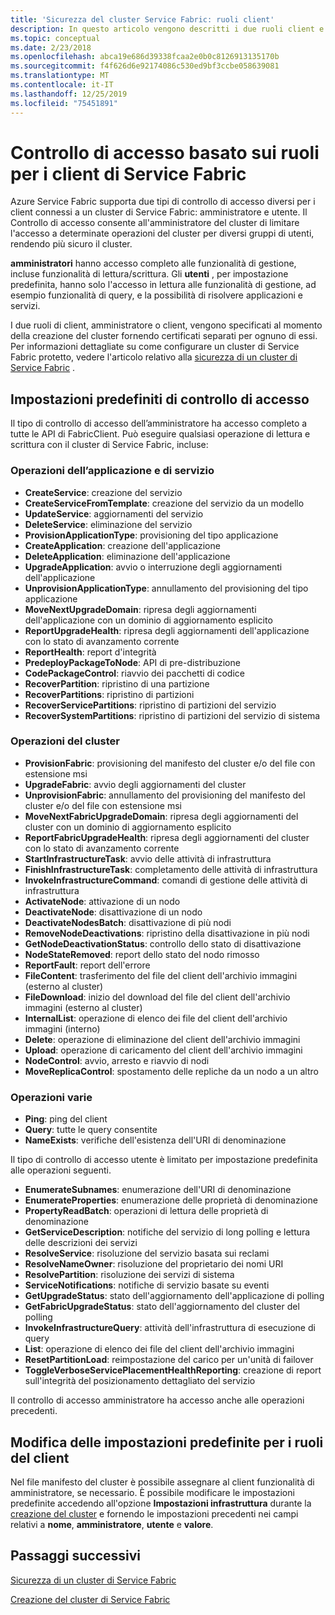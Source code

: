 ```yaml
---
title: 'Sicurezza del cluster Service Fabric: ruoli client'
description: In questo articolo vengono descritti i due ruoli client e le autorizzazioni fornite per i ruoli.
ms.topic: conceptual
ms.date: 2/23/2018
ms.openlocfilehash: abca19e686d39338fcaa2e0b0c8126913135170b
ms.sourcegitcommit: f4f626d6e92174086c530ed9bf3ccbe058639081
ms.translationtype: MT
ms.contentlocale: it-IT
ms.lasthandoff: 12/25/2019
ms.locfileid: "75451891"
---
```

# <a name="role-based-access-control-for-service-fabric-clients"></a>Controllo di accesso basato sui ruoli per i client di Service Fabric
Azure Service Fabric supporta due tipi di controllo di accesso diversi per i client connessi a un cluster di Service Fabric: amministratore e utente. Il Controllo di accesso consente all'amministratore del cluster di limitare l'accesso a determinate operazioni del cluster per diversi gruppi di utenti, rendendo più sicuro il cluster.  

**amministratori** hanno accesso completo alle funzionalità di gestione, incluse funzionalità di lettura/scrittura. Gli **utenti** , per impostazione predefinita, hanno solo l'accesso in lettura alle funzionalità di gestione, ad esempio funzionalità di query, e la possibilità di risolvere applicazioni e servizi.

I due ruoli di client, amministratore o client, vengono specificati al momento della creazione del cluster fornendo certificati separati per ognuno di essi. Per informazioni dettagliate su come configurare un cluster di Service Fabric protetto, vedere l'articolo relativo alla [sicurezza di un cluster di Service Fabric](service-fabric-cluster-security.md) .

## <a name="default-access-control-settings"></a>Impostazioni predefiniti di controllo di accesso
Il tipo di controllo di accesso dell’amministratore ha accesso completo a tutte le API di FabricClient. Può eseguire qualsiasi operazione di lettura e scrittura con il cluster di Service Fabric, incluse:

### <a name="application-and-service-operations"></a>Operazioni dell’applicazione e di servizio
* **CreateService**: creazione del servizio                             
* **CreateServiceFromTemplate**: creazione del servizio da un modello                             
* **UpdateService**: aggiornamenti del servizio                             
* **DeleteService**: eliminazione del servizio                             
* **ProvisionApplicationType**: provisioning del tipo applicazione                             
* **CreateApplication**: creazione dell'applicazione                               
* **DeleteApplication**: eliminazione dell'applicazione                             
* **UpgradeApplication**: avvio o interruzione degli aggiornamenti dell'applicazione                             
* **UnprovisionApplicationType**: annullamento del provisioning del tipo applicazione                             
* **MoveNextUpgradeDomain**: ripresa degli aggiornamenti dell'applicazione con un dominio di aggiornamento esplicito                             
* **ReportUpgradeHealth**: ripresa degli aggiornamenti dell'applicazione con lo stato di avanzamento corrente                             
* **ReportHealth**: report d'integrità                             
* **PredeployPackageToNode**: API di pre-distribuzione                            
* **CodePackageControl**: riavvio dei pacchetti di codice                             
* **RecoverPartition**: ripristino di una partizione                             
* **RecoverPartitions**: ripristino di partizioni                             
* **RecoverServicePartitions**: ripristino di partizioni del servizio                             
* **RecoverSystemPartitions**: ripristino di partizioni del servizio di sistema                             

### <a name="cluster-operations"></a>Operazioni del cluster
* **ProvisionFabric**: provisioning del manifesto del cluster e/o del file con estensione msi                             
* **UpgradeFabric**: avvio degli aggiornamenti del cluster                             
* **UnprovisionFabric**: annullamento del provisioning del manifesto del cluster e/o del file con estensione msi                         
* **MoveNextFabricUpgradeDomain**: ripresa degli aggiornamenti del cluster con un dominio di aggiornamento esplicito                             
* **ReportFabricUpgradeHealth**: ripresa degli aggiornamenti del cluster con lo stato di avanzamento corrente                             
* **StartInfrastructureTask**: avvio delle attività di infrastruttura                             
* **FinishInfrastructureTask**: completamento delle attività di infrastruttura                             
* **InvokeInfrastructureCommand**: comandi di gestione delle attività di infrastruttura                              
* **ActivateNode**: attivazione di un nodo                             
* **DeactivateNode**: disattivazione di un nodo                             
* **DeactivateNodesBatch**: disattivazione di più nodi                             
* **RemoveNodeDeactivations**: ripristino della disattivazione in più nodi                             
* **GetNodeDeactivationStatus**: controllo dello stato di disattivazione                             
* **NodeStateRemoved**: report dello stato del nodo rimosso                             
* **ReportFault**: report dell'errore                             
* **FileContent**: trasferimento del file del client dell'archivio immagini (esterno al cluster)                             
* **FileDownload**: inizio del download del file del client dell'archivio immagini (esterno al cluster)                             
* **InternalList**: operazione di elenco dei file del client dell'archivio immagini (interno)                             
* **Delete**: operazione di eliminazione del client dell'archivio immagini                              
* **Upload**: operazione di caricamento del client dell'archivio immagini                             
* **NodeControl**: avvio, arresto e riavvio di nodi                             
* **MoveReplicaControl**: spostamento delle repliche da un nodo a un altro                             

### <a name="miscellaneous-operations"></a>Operazioni varie
* **Ping**: ping del client                             
* **Query**: tutte le query consentite
* **NameExists**: verifiche dell'esistenza dell'URI di denominazione                             

Il tipo di controllo di accesso utente è limitato per impostazione predefinita alle operazioni seguenti. 

* **EnumerateSubnames**: enumerazione dell'URI di denominazione                             
* **EnumerateProperties**: enumerazione delle proprietà di denominazione                             
* **PropertyReadBatch**: operazioni di lettura delle proprietà di denominazione                             
* **GetServiceDescription**: notifiche del servizio di long polling e lettura delle descrizioni dei servizi                             
* **ResolveService**: risoluzione del servizio basata sui reclami                             
* **ResolveNameOwner**: risoluzione del proprietario dei nomi URI                             
* **ResolvePartition**: risoluzione dei servizi di sistema                             
* **ServiceNotifications**: notifiche di servizio basate su eventi                             
* **GetUpgradeStatus**: stato dell'aggiornamento dell'applicazione di polling                             
* **GetFabricUpgradeStatus**: stato dell'aggiornamento del cluster del polling                             
* **InvokeInfrastructureQuery**: attività dell'infrastruttura di esecuzione di query                             
* **List**: operazione di elenco dei file del client dell'archivio immagini                             
* **ResetPartitionLoad**: reimpostazione del carico per un'unità di failover                             
* **ToggleVerboseServicePlacementHealthReporting**: creazione di report sull'integrità del posizionamento dettagliato del servizio                             

Il controllo di accesso amministratore ha accesso anche alle operazioni precedenti.

## <a name="changing-default-settings-for-client-roles"></a>Modifica delle impostazioni predefinite per i ruoli del client
Nel file manifesto del cluster è possibile assegnare al client funzionalità di amministratore, se necessario. È possibile modificare le impostazioni predefinite accedendo all'opzione **Impostazioni infrastruttura** durante la [creazione del cluster](service-fabric-cluster-creation-via-portal.md) e fornendo le impostazioni precedenti nei campi relativi a **nome**, **amministratore**, **utente** e **valore**.

## <a name="next-steps"></a>Passaggi successivi
[Sicurezza di un cluster di Service Fabric](service-fabric-cluster-security.md)

[Creazione del cluster di Service Fabric](service-fabric-cluster-creation-via-portal.md)

